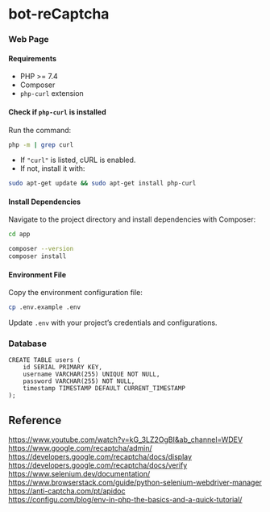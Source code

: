 # bot-reCaptcha

### Web Page

#### Requirements
- PHP >= 7.4
- Composer
- `php-curl` extension

#### Check if `php-curl` is installed
Run the command:
```bash
php -m | grep curl
````

* If `"curl"` is listed, cURL is enabled.
* If not, install it with:

```bash
sudo apt-get update && sudo apt-get install php-curl
```

#### Install Dependencies

Navigate to the project directory and install dependencies with Composer:

```bash
cd app

composer --version
composer install
```

#### Environment File

Copy the environment configuration file:

```bash
cp .env.example .env
```

Update `.env` with your project’s credentials and configurations.

### Database
```
CREATE TABLE users (
    id SERIAL PRIMARY KEY,
    username VARCHAR(255) UNIQUE NOT NULL,
    password VARCHAR(255) NOT NULL,
    timestamp TIMESTAMP DEFAULT CURRENT_TIMESTAMP
);
```

## Reference
https://www.youtube.com/watch?v=kG_3LZ2OgBI&ab_channel=WDEV</br>
https://www.google.com/recaptcha/admin/</br>
https://developers.google.com/recaptcha/docs/display</br>
https://developers.google.com/recaptcha/docs/verify</br>
https://www.selenium.dev/documentation/</br>
https://www.browserstack.com/guide/python-selenium-webdriver-manager</br>
https://anti-captcha.com/pt/apidoc</br>
https://configu.com/blog/env-in-php-the-basics-and-a-quick-tutorial/</br>
